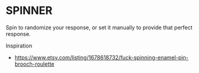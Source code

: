 # SPINNER

Spin to randomize your response, or set it manually to provide that perfect response.

Inspiration
- https://www.etsy.com/listing/1678618732/fuck-spinning-enamel-pin-brooch-roulette
